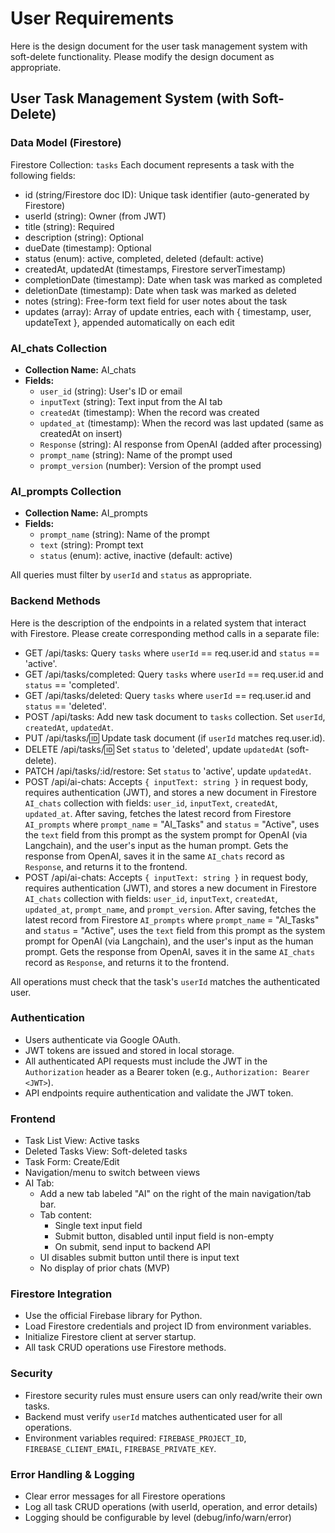 # User Requirements

Here is the design document for the user task management system with soft-delete functionality.
Please modify the design document as appropriate.

## User Task Management System (with Soft-Delete)

### Data Model (Firestore)
Firestore Collection: `tasks`
Each document represents a task with the following fields:
- id (string/Firestore doc ID): Unique task identifier (auto-generated by Firestore)
- userId (string): Owner (from JWT)
- title (string): Required
- description (string): Optional
- dueDate (timestamp): Optional
- status (enum): active, completed, deleted (default: active)
- createdAt, updatedAt (timestamps, Firestore serverTimestamp)
- completionDate (timestamp): Date when task was marked as completed
- deletionDate (timestamp): Date when task was marked as deleted
- notes (string): Free-form text field for user notes about the task
- updates (array): Array of update entries, each with { timestamp, user, updateText }, appended automatically on each edit

### AI_chats Collection
- **Collection Name:** AI_chats
- **Fields:**
  - `user_id` (string): User's ID or email
  - `inputText` (string): Text input from the AI tab
  - `createdAt` (timestamp): When the record was created
  - `updated_at` (timestamp): When the record was last updated (same as createdAt on insert)
  - `Response` (string): AI response from OpenAI (added after processing)
  - `prompt_name` (string): Name of the prompt used
  - `prompt_version` (number): Version of the prompt used

### AI_prompts Collection
- **Collection Name:** AI_prompts
- **Fields:**
  - `prompt_name` (string): Name of the prompt
  - `text` (string): Prompt text
  - `status` (enum): active, inactive (default: active)

All queries must filter by `userId` and `status` as appropriate.

### Backend Methods
Here is the description of the endpoints in a related system that interact with Firestore. Please create corresponding method calls in a separate file:
- GET /api/tasks: Query `tasks` where `userId` == req.user.id and `status` == 'active'.
- GET /api/tasks/completed: Query `tasks` where `userId` == req.user.id and `status` == 'completed'.
- GET /api/tasks/deleted: Query `tasks` where `userId` == req.user.id and `status` == 'deleted'.
- POST /api/tasks: Add new task document to `tasks` collection. Set `userId`, `createdAt`, `updatedAt`.
- PUT /api/tasks/:id: Update task document (if `userId` matches req.user.id).
- DELETE /api/tasks/:id: Set `status` to 'deleted', update `updatedAt` (soft-delete).
- PATCH /api/tasks/:id/restore: Set `status` to 'active', update `updatedAt`.
- POST /api/ai-chats: Accepts `{ inputText: string }` in request body, requires authentication (JWT), and stores a new document in Firestore `AI_chats` collection with fields: `user_id`, `inputText`, `createdAt`, `updated_at`. After saving, fetches the latest record from Firestore `AI_prompts` where `prompt_name` = "AI_Tasks" and `status` = "Active", uses the `text` field from this prompt as the system prompt for OpenAI (via Langchain), and the user's input as the human prompt. Gets the response from OpenAI, saves it in the same `AI_chats` record as `Response`, and returns it to the frontend.
- POST /api/ai-chats: Accepts `{ inputText: string }` in request body, requires authentication (JWT), and stores a new document in Firestore `AI_chats` collection with fields: `user_id`, `inputText`, `createdAt`, `updated_at`, `prompt_name`, and `prompt_version`. After saving, fetches the latest record from Firestore `AI_prompts` where `prompt_name` = "AI_Tasks" and `status` = "Active", uses the `text` field from this prompt as the system prompt for OpenAI (via Langchain), and the user's input as the human prompt. Gets the response from OpenAI, saves it in the same `AI_chats` record as `Response`, and returns it to the frontend.

All operations must check that the task's `userId` matches the authenticated user.

### Authentication
- Users authenticate via Google OAuth.
- JWT tokens are issued and stored in local storage.
- All authenticated API requests must include the JWT in the `Authorization` header as a Bearer token (e.g., `Authorization: Bearer <JWT>`).
- API endpoints require authentication and validate the JWT token.

### Frontend
- Task List View: Active tasks
- Deleted Tasks View: Soft-deleted tasks
- Task Form: Create/Edit
- Navigation/menu to switch between views
- AI Tab:
  - Add a new tab labeled "AI" on the right of the main navigation/tab bar.
  - Tab content:
    - Single text input field
    - Submit button, disabled until input field is non-empty
    - On submit, send input to backend API
  - UI disables submit button until there is input text
  - No display of prior chats (MVP)

### Firestore Integration
- Use the official Firebase library for Python.
- Load Firestore credentials and project ID from environment variables.
- Initialize Firestore client at server startup.
- All task CRUD operations use Firestore methods.

### Security
- Firestore security rules must ensure users can only read/write their own tasks.
- Backend must verify `userId` matches authenticated user for all operations.
- Environment variables required: `FIREBASE_PROJECT_ID`, `FIREBASE_CLIENT_EMAIL`, `FIREBASE_PRIVATE_KEY`.


### Error Handling & Logging
- Clear error messages for all Firestore operations
- Log all task CRUD operations (with userId, operation, and error details)
- Logging should be configurable by level (debug/info/warn/error)